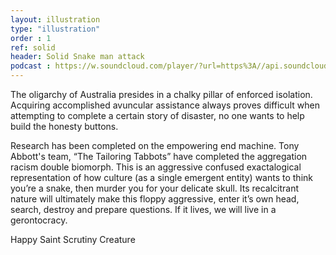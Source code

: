 ```yaml
---
layout: illustration
type: "illustration"
order : 1
ref: solid
header: Solid Snake man attack
podcast : https://w.soundcloud.com/player/?url=https%3A//api.soundcloud.com/tracks/210886950
---
```


The oligarchy of Australia presides in a chalky pillar of enforced isolation. Acquiring accomplished avuncular assistance always proves difficult when attempting to complete a certain story of disaster, no one wants to help build the honesty buttons.

Research has been completed on the empowering end machine. Tony Abbott's team, “The Tailoring Tabbots” have completed the aggregation racism double biomorph. This is an aggressive confused exactalogical representation of how culture (as a single emergent entity) wants to think you’re a snake, then murder you for your delicate skull. Its recalcitrant nature will ultimately make this floppy aggressive, enter it’s own head, search, destroy and prepare questions. If it lives, we will live in a gerontocracy.

Happy Saint Scrutiny Creature


